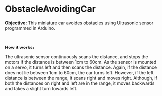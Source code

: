 # ObstacleAvoidingCar
<p><b>Objective: </b>This miniature car avoides obstacles using Ultrasonic sensor programmed in Arduino.</p>
<br/>
<p><b>How it works: </b></p>
<p>The ultrasonic sensor continuously scans the distance, and stops the motors if the distance is between 1cm to 60cm. As the sensor is mounted on a servo, it turns left and then scans the distance. Again, if the distance does not lie between 1cm to 60cm, the car turns left. However, if the left distance is between the range, it scans right and moves right. Although, if both the distances on right and left are in the range, it moves backwards and takes a slight turn towards left. </p>

